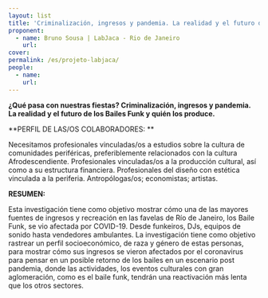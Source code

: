 ```yaml
---
layout: list
title: 'Criminalización, ingresos y pandemia. La realidad y el futuro de los Bailes Funk y quién los produce.'
proponent:
  - name: Bruno Sousa | LabJaca - Rio de Janeiro
    url: 
cover: 
permalink: /es/projeto-labjaca/
people:
  - name: 
    url: 
---
```


**¿Qué pasa con nuestras fiestas? Criminalización, ingresos y pandemia. La realidad y el futuro de los Bailes Funk y quién los produce.**

**PERFIL DE LAS/OS COLABORADORES: **
  
Necesitamos profesionales vinculadas/os a estudios sobre la cultura de comunidades periféricas, preferiblemente relacionados con la cultura Afrodescendiente. Profesionales vinculadas/os a la producción cultural, así como a su estructura financiera. Profesionales del diseño con estética vinculada a la periferia. Antropólogas/os; economistas; artistas.  

**RESUMEN:**
  
Esta investigación tiene como objetivo mostrar cómo una de las mayores fuentes de ingresos y recreación en las favelas de Río de Janeiro, los Baile Funk, se vio afectada por COVID-19. Desde funkeiros, DJs, equipos de sonido hasta vendedores ambulantes. La investigación tiene como objetivo rastrear un perfil socioeconómico, de raza y género de estas personas, para mostrar cómo sus ingresos se vieron afectados por el coronavirus para pensar en un posible retorno de los bailes en un escenario post pandemia, donde las actividades, los eventos culturales con gran aglomeración, como es el baile funk, tendrán una reactivación más lenta que los otros sectores.

